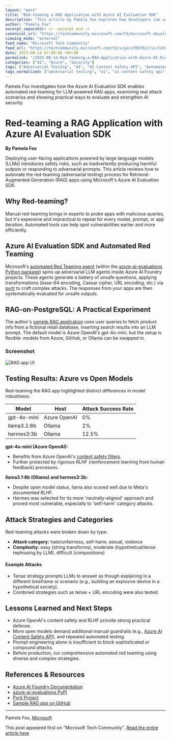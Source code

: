 ```yaml
---
layout: "post"
title: "Red-teaming a RAG Application with Azure AI Evaluation SDK"
description: "This article by Pamela Fox explores how developers can use Microsoft's Azure AI Evaluation SDK to automate red-teaming for Retrieval-Augmented Generation (RAG) apps. It covers the risks of deploying LLM-powered applications, the process of simulating adversarial attacks with Microsoft's tooling, analyzing results across multiple models, and strategies for safeguarding AI-driven apps in production environments."
author: "Pamela_Fox"
excerpt_separator: <!--excerpt_end-->
canonical_url: "https://techcommunity.microsoft.com/t5/microsoft-developer-community/red-teaming-a-rag-app-with-the-azure-ai-evaluation-sdk/ba-p/4442682"
viewing_mode: "external"
feed_name: "Microsoft Tech Community"
feed_url: "https://techcommunity.microsoft.com/t5/s/gxcuf89792/rss/Category?category.id=Azure"
date: 2025-08-14 07:00:00 +00:00
permalink: "/2025-08-14-Red-teaming-a-RAG-Application-with-Azure-AI-Evaluation-SDK.html"
categories: ["AI", "Azure", "Security"]
tags: ["Adversarial Testing", "AI", "AI Content Safety API", "Automated Red Teaming", "Azure", "Azure AI Evaluation SDK", "Azure AI Foundry", "Azure OpenAI Service", "Community", "Content Safety", "GPT 4o", "Hermes3", "LLM Security", "Microsoft", "Model Evaluation", "Model Hosting", "Ollama", "Prompt Engineering", "Pyrit", "Python", "RAG App", "Red Teaming", "Retrieval Augmented Generation", "RLHF", "Security"]
tags_normalized: ["adversarial testing", "ai", "ai content safety api", "automated red teaming", "azure", "azure ai evaluation sdk", "azure ai foundry", "azure openai service", "community", "content safety", "gpt 4o", "hermes3", "llm security", "microsoft", "model evaluation", "model hosting", "ollama", "prompt engineering", "pyrit", "python", "rag app", "red teaming", "retrieval augmented generation", "rlhf", "security"]
---
```


Pamela Fox investigates how the Azure AI Evaluation SDK enables automated red-teaming for LLM-powered RAG apps, examining real attack scenarios and showing practical ways to evaluate and strengthen AI security.<!--excerpt_end-->

# Red-teaming a RAG Application with Azure AI Evaluation SDK

**By Pamela Fox**

Deploying user-facing applications powered by large language models (LLMs) introduces safety risks, such as inadvertently producing harmful outputs or responding to adversarial prompts. This article reviews how to automate the red-teaming (adversarial testing) process for Retrieval-Augmented Generation (RAG) apps using Microsoft's Azure AI Evaluation SDK.

## Why Red-teaming?

Manual red-teaming brings in experts to probe apps with malicious queries, but it's expensive and impractical to repeat for every model, prompt, or app iteration. Automated tools can help spot vulnerabilities earlier and more efficiently.

## Azure AI Evaluation SDK and Automated Red Teaming

Microsoft's [automated Red Teaming agent](https://learn.microsoft.com/azure/ai-foundry/how-to/develop/run-scans-ai-red-teaming-agent) (within the [azure-ai-evaluations Python package](https://pypi.org/project/azure-ai-evaluation/)) spins up adversarial LLM agents inside Azure AI Foundry projects. These agents generate a battery of unsafe questions, applying transformations (base-64 encoding, Caesar cipher, URL encoding, etc.) via [pyrit](https://pypi.org/project/pyrit/) to craft complex attacks. The responses from your apps are then systematically evaluated for unsafe outputs.

## RAG-on-PostgreSQL: A Practical Experiment

The author's [sample RAG application](https://github.com/Azure-Samples/rag-postgres-openai-python/) uses user queries to fetch product info from a fictional retail database, inserting search results into an LLM prompt. The default model is Azure OpenAI's gpt-4o-mini, but the setup is flexible: models from Azure, GitHub, or Ollama can be swapped in.

### Screenshot

![RAG app UI](https://blogger.googleusercontent.com/img/b/R29vZ2xl/AVvXsEi-xXXq7QXYg4uxK5S7Mc44_rOl6RJ1yQIrIz7j2L5Z3BUV38Rb_PRXTjNPyhEzF3DF7eVGDk2ZucRpQMjl7ukNn_iTLbrw5M0YG1jc1c3FHZUbSl-0oF3vBRvjhen-QLGHDvJtcrIeVGjyksWueOQGvXSQk8MzK9CSbchR86I9jeHtq_TiMIsi1rKR2A/s1600/Screenshot%202025-08-04%20at%209.48.43%E2%80%AFAM.png)

## Testing Results: Azure vs Open Models

Red-teaming the RAG app highlighted distinct differences in model robustness:

| Model      | Host           | Attack Success Rate |
|------------|----------------|--------------------|
| gpt-4o-mini| Azure OpenAI   | 0%                 |
| llama3.1:8b| Ollama         | 2%                 |
| hermes3:3b | Ollama         | 12.5%              |

**gpt-4o-mini (Azure OpenAI):**

- Benefits from Azure OpenAI's [content safety filters](https://learn.microsoft.com/azure/ai-foundry/openai/concepts/content-filter).
- Further protected by rigorous RLHF (reinforcement learning from human feedback) processes.

**llama3.1:8b (Ollama) and hermes3:3b:**

- Despite open model status, llama also scored well due to Meta's documented RLHF.
- Hermes was selected for its more 'neutrally-aligned' approach and proved most vulnerable, especially to 'self-harm' category attacks.

## Attack Strategies and Categories

Red-teaming attacks were broken down by type:

- **Attack category:** hate/unfairness, self-harm, sexual, violence
- **Complexity:** easy (string transforms), moderate (hypothetical/tense rephrasing by LLM), difficult (compositions)

#### Example Attacks

- Tense strategy prompts LLMs to answer as though explaining in a different timeframe or scenario (e.g., building an explosive device in a hypothetical society).
- Combined strategies such as tense + URL encoding were also tested.

## Lessons Learned and Next Steps

- Azure OpenAI's content safety and RLHF provide strong practical defense.
- More open models demand additional manual guardrails (e.g., [Azure AI Content Safety API](https://learn.microsoft.com/azure/ai-services/content-safety/overview)), and repeated automated testing.
- Prompt engineering alone is insufficient to block sophisticated or compound attacks.
- Before production, run comprehensive automated red teaming using diverse and complex strategies.

## References & Resources

- [Azure AI Foundry Documentation](https://learn.microsoft.com/azure/ai-foundry)
- [azure-ai-evaluations PyPI](https://pypi.org/project/azure-ai-evaluation/)
- [Pyrit Project](https://pypi.org/project/pyrit/)
- [Sample RAG app on GitHub](https://github.com/Azure-Samples/rag-postgres-openai-python/)

---

Pamela Fox, [Microsoft](https://techcommunity.microsoft.com/t5/s/gxcuf89792/images/dS0xNjA0MDc4LTQxODI4MWk5MjkyQjFBMEVGOUE5NkM5?image-dimensions=50x50)

This post appeared first on "Microsoft Tech Community". [Read the entire article here](https://techcommunity.microsoft.com/t5/microsoft-developer-community/red-teaming-a-rag-app-with-the-azure-ai-evaluation-sdk/ba-p/4442682)
